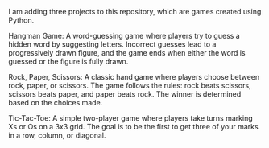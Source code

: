 I am adding three projects to this repository, which are games created using Python.

Hangman Game: A word-guessing game where players try to guess a hidden word by suggesting letters. Incorrect guesses lead to a progressively drawn figure, and the game ends when either the word is guessed or the figure is fully drawn.

Rock, Paper, Scissors: A classic hand game where players choose between rock, paper, or scissors. The game follows the rules: rock beats scissors, scissors beats paper, and paper beats rock. The winner is determined based on the choices made.

Tic-Tac-Toe: A simple two-player game where players take turns marking Xs or Os on a 3x3 grid. The goal is to be the first to get three of your marks in a row, column, or diagonal.
